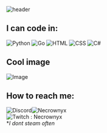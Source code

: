 ![header](https://capsule-render.vercel.app/api?type=waving&color=0:2cc973,100:a32da8&height=300&section=header&text=Hi,%20I'm%20Isaac&fontSize=70)
<br>
## I can code in:
![Python](https://img.shields.io/badge/Python-3776AB?style=for-the-badge&logo=python&logoColor=white)
![Go](https://img.shields.io/badge/Go-00ADD8?style=for-the-badge&logo=go&logoColor=white)
![HTML](https://img.shields.io/badge/HTML-239120?style=for-the-badge&logo=html5&logoColor=white)
![CSS](https://img.shields.io/badge/CSS-239120?&style=for-the-badge&logo=css3&logoColor=white)
![C#](https://img.shields.io/badge/C%23-239120?style=for-the-badge&logo=c-sharp&logoColor=white)

## Cool image
![Image](https://source.unsplash.com/900x300/?abstract,dark)

## How to reach me:
![Discord](https://img.shields.io/badge/Discord-7289DA?style=for-the-badge&logo=discord&logoColor=white)![Necrownyx](https://dcbadge.vercel.app/api/shield/745518359696900106)
<br>
![Twitch](https://img.shields.io/badge/Twitch-%239146FF.svg?style=for-the-badge&logo=Twitch&logoColor=white) : Necrownyx <br> **I dont steam often*
